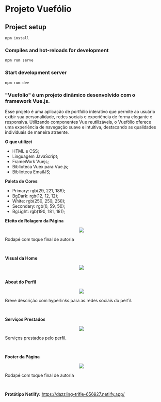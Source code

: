# Projeto Vuefólio

## Project setup
```
npm install
```

### Compiles and hot-reloads for development
```
npm run serve
```

### Start development server
```
npm run dev
```

### "Vuefolio" é um projeto dinâmico desenvolvido com o framework Vue.js. 
 
 
Esse projeto é uma aplicação de portfólio interativo que permite ao usuário exibir sua personalidade, redes sociais e experiência de forma elegante e responsiva. Utilizando componentes Vue reutilizáveis, o Vuefólio oferece uma experiência de navegação suave e intuitiva, destacando as qualidades individuais de maneira atraente.
 
**O que utilizei**
* HTML e CSS;
* Linguagem JavaScript;
* FrameWork Vuejs;
* Biblioteca Vuex para Vue.js;
* Biblioteca EmailJS;

**Paleta de Cores**
* Primary: rgb(29, 221, 189);
* BgDark: rgb(12, 12, 12);
* White: rgb(250, 250, 250);
* Secondary: rgb(0, 59, 50);
* BgLight: rgb(190, 181, 181);

**Efeito de Rolagem da Página**
<div align="center">
<img src="https://github.com/Arturstriker3/Vuefolio/assets/59231364/de78f4c0-5e77-479a-98b0-810d3f4d2a5f" width="auto" height="auto" />
</div>
<p>Rodapé com toque final de autoria</p>
<br/>

**Visual da Home**
<div align="center">
<img src="https://github.com/Arturstriker3/Vuefolio/assets/59231364/92ce5cf5-9116-4382-b097-d1438afcdfa3" width="auto" height="auto"/>
</div>
<br/>

**About do Perfil**
<div align="center">
<img src="https://github.com/Arturstriker3/Vuefolio/assets/59231364/19e84316-f95b-468b-a6d9-f76109ed3065" width="auto" height="auto" />
</div>
<p>Breve descrição com hyperlinks para as redes sociais do perfil.</p>
<br/>

**Serviços Prestados**
<div align="center">
<img src="https://github.com/Arturstriker3/Vuefolio/assets/59231364/62b18d2a-e5f2-4a5f-8e78-faeeba2f77fd" width="auto" height="auto" />
</div>
<p>Serviços prestados pelo perfil.</p>
<br/>

**Footer da Página**
<div align="center">
<img src="https://github.com/Arturstriker3/Vuefolio/assets/59231364/f06d73e1-1e42-43ea-9ab4-7003a7208e7e" width="auto" height="auto" />
</div>
<p>Rodapé com toque final de autoria</p>
<br/>

 

**Protótipo Netlify:** https://dazzling-trifle-656927.netlify.app/
<br/>
